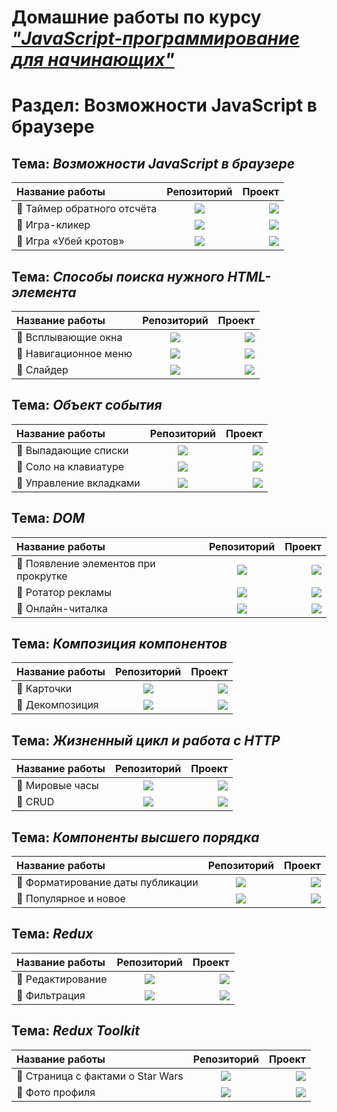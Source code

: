 # Домашние работы по курсу [***"JavaScript-программирование для начинающих"***](https://cat.2035.university/rall/course/18787/?project_id=48)
# Раздел: **Возможности JavaScript в браузере**

## Тема: ***Возможности JavaScript в браузере***

| Название работы      | Репозиторий | Проект   |
| :---        |    :----:   |          ---: |
| 🌟 Таймер обратного отсчёта | <a href="https://github.com/alekseeva-t-v/bhj-homeworks/tree/master/js-features/countdown"><img src="https://img.shields.io/badge/GitHub-96dbf9?style=for-the-badge"/></a> | <a href="https://alekseeva-t-v.github.io/bhj-homeworks/js-features/countdown/task"><img src="https://img.shields.io/badge/Demo-50b8e4?style=for-the-badge"/></a>  |
| 🌟 Игра-кликер | <a href="https://github.com/alekseeva-t-v/bhj-homeworks/tree/master/js-features/cookie-clicker"><img src="https://img.shields.io/badge/GitHub-96dbf9?style=for-the-badge"/></a> | <a href="https://alekseeva-t-v.github.io/bhj-homeworks/js-features/countdown/task"><img src="https://img.shields.io/badge/Demo-50b8e4?style=for-the-badge"/></a>  |
| 🌟 Игра «Убей кротов» | <a href="https://github.com/alekseeva-t-v/bhj-homeworks/tree/master/js-features/mole-game"><img src="https://img.shields.io/badge/GitHub-96dbf9?style=for-the-badge"/></a> | <a href="https://alekseeva-t-v.github.io/bhj-homeworks/js-features/mole-game/task"><img src="https://img.shields.io/badge/Demo-50b8e4?style=for-the-badge"/></a>|

## Тема: ***Способы поиска нужного HTML-элемента***

| Название работы      | Репозиторий | Проект   |
| :---        |    :----:   |          ---: |
| 🌟 Всплывающие окна | <a href="https://github.com/alekseeva-t-v/bhj-homeworks/tree/master/element-search/popups"><img src="https://img.shields.io/badge/GitHub-96dbf9?style=for-the-badge"/></a> | <a href="https://alekseeva-t-v.github.io/bhj-homeworks/element-search/popups/task"><img src="https://img.shields.io/badge/Demo-50b8e4?style=for-the-badge"/></a>  |
| 🌟 Навигационное меню | <a href="https://github.com/alekseeva-t-v/bhj-homeworks/tree/master/element-search/menu"><img src="https://img.shields.io/badge/GitHub-96dbf9?style=for-the-badge"/></a> | <a href="https://alekseeva-t-v.github.io/bhj-homeworks/element-search/menu/task"><img src="https://img.shields.io/badge/Demo-50b8e4?style=for-the-badge"/></a>  |
| 🌟 Слайдер | <a href="https://github.com/alekseeva-t-v/bhj-homeworks/tree/master/element-search/slider"><img src="https://img.shields.io/badge/GitHub-96dbf9?style=for-the-badge"/></a> | <a href="https://alekseeva-t-v.github.io/bhj-homeworks/element-search/slider/task"><img src="https://img.shields.io/badge/Demo-50b8e4?style=for-the-badge"/></a> |

## Тема: ***Объект события***

| Название работы      | Репозиторий | Проект     |
| :---        |    :----:   |          ---: |
| 🌟 Выпадающие списки | <a href="https://github.com/alekseeva-t-v/bhj-homeworks/tree/master/event-object/dropdown"><img src="https://img.shields.io/badge/GitHub-96dbf9?style=for-the-badge"/></a> | <a href="https://alekseeva-t-v.github.io/bhj-homeworks/event-object/dropdown/task"><img src="https://img.shields.io/badge/Demo-50b8e4?style=for-the-badge"/></a> |
| 🌟 Соло на клавиатуре | <a href="https://github.com/alekseeva-t-v/bhj-homeworks/tree/master/event-object/keysolo"><img src="https://img.shields.io/badge/GitHub-96dbf9?style=for-the-badge"/></a> | <a href="https://alekseeva-t-v.github.io/bhj-homeworks/event-object/keysolo/task"><img src="https://img.shields.io/badge/Demo-50b8e4?style=for-the-badge"/></a> |
| 🌟 Управление вкладками | <a href="https://github.com/alekseeva-t-v/bhj-homeworks/tree/master/event-object/tabs"><img src="https://img.shields.io/badge/GitHub-96dbf9?style=for-the-badge"/></a> | <a href="https://alekseeva-t-v.github.io/bhj-homeworks/event-object/tabs/task"><img src="https://img.shields.io/badge/Demo-50b8e4?style=for-the-badge"/></a> |

## Тема: ***DOM***

| Название работы      | Репозиторий | Проект     |
| :---        |    :----:   |          ---: |
| 🌟 Появление элементов при прокрутке | <a href="https://github.com/alekseeva-t-v/bhj-homeworks/tree/master/dom/reveal"><img src="https://img.shields.io/badge/GitHub-96dbf9?style=for-the-badge"/></a> | <a href="https://alekseeva-t-v.github.io/bhj-homeworks/dom/reveal/task"><img src="https://img.shields.io/badge/Demo-50b8e4?style=for-the-badge"/></a> |
| 🌟 Ротатор рекламы | <a href="https://github.com/alekseeva-t-v/bhj-homeworks/tree/master/dom/ads"><img src="https://img.shields.io/badge/GitHub-96dbf9?style=for-the-badge"/></a> | <a href="https://alekseeva-t-v.github.io/bhj-homeworks/dom/ads/task"><img src="https://img.shields.io/badge/Demo-50b8e4?style=for-the-badge"/></a> |
| 🌟 Онлайн-читалка | <a href="https://github.com/alekseeva-t-v/bhj-homeworks/tree/master/dom/book-reader"><img src="https://img.shields.io/badge/GitHub-96dbf9?style=for-the-badge"/></a> | <a href="https://alekseeva-t-v.github.io/bhj-homeworks/dom/book-reader/task"><img src="https://img.shields.io/badge/Demo-50b8e4?style=for-the-badge"/></a>

## Тема: ***Композиция компонентов***

| Название работы      | Репозиторий | Проект     |
| :---        |    :----:   |          ---: |
| 🌟 Карточки | <a href="https://github.com/alekseeva-t-v/cards"><img src="https://img.shields.io/badge/GitHub-96dbf9?style=for-the-badge"/></a> | <a href="https://cards-umber-gamma.vercel.app/"><img src="https://img.shields.io/badge/Demo-50b8e4?style=for-the-badge"/></a> |
| 🌟 Декомпозиция | <a href="https://github.com/alekseeva-t-v/decomposition"><img src="https://img.shields.io/badge/GitHub-96dbf9?style=for-the-badge"/></a> | <a href="https://decomposition.vercel.app/"><img src="https://img.shields.io/badge/Demo-50b8e4?style=for-the-badge"/></a>

## Тема: ***Жизненный цикл и работа с HTTP***

| Название работы      | Репозиторий | Проект     |
| :---        |    :----:   |          ---: |
| 🌟 Мировые часы | <a href="https://github.com/alekseeva-t-v/watches"><img src="https://img.shields.io/badge/GitHub-96dbf9?style=for-the-badge"/></a> | <a href="https://watches-nine.vercel.app/"><img src="https://img.shields.io/badge/Demo-50b8e4?style=for-the-badge"/></a> |
| 🌟 CRUD | <a href="https://github.com/alekseeva-t-v/crud-frontend"><img src="https://img.shields.io/badge/GitHub-96dbf9?style=for-the-badge"/></a> | <a href="https://crud-frontend-tau.vercel.app/"><img src="https://img.shields.io/badge/Demo-50b8e4?style=for-the-badge"/></a>

## Тема: ***Компоненты высшего порядка***

| Название работы      | Репозиторий | Проект     |
| :---        |    :----:   |          ---: |
| 🌟 Форматирование даты публикации | <a href="https://github.com/alekseeva-t-v/time"><img src="https://img.shields.io/badge/GitHub-96dbf9?style=for-the-badge"/></a> | <a href="https://time-brown-gamma.vercel.app/"><img src="https://img.shields.io/badge/Demo-50b8e4?style=for-the-badge"/></a> |
| 🌟 Популярное и новое | <a href="https://github.com/alekseeva-t-v/highlight"><img src="https://img.shields.io/badge/GitHub-96dbf9?style=for-the-badge"/></a> | <a href="https://highlight-lemon.vercel.app/"><img src="https://img.shields.io/badge/Demo-50b8e4?style=for-the-badge"/></a> |

## Тема: ***Redux***

| Название работы      | Репозиторий | Проект     |
| :---        |    :----:   |          ---: |
| 🌟 Редактирование | <a href="https://github.com/alekseeva-t-v/editing"><img src="https://img.shields.io/badge/GitHub-96dbf9?style=for-the-badge"/></a> | <a href="https://editing-ruddy.vercel.app/"><img src="https://img.shields.io/badge/Demo-50b8e4?style=for-the-badge"/></a> |
| 🌟 Фильтрация | <a href="https://github.com/alekseeva-t-v/filter-redux"><img src="https://img.shields.io/badge/GitHub-96dbf9?style=for-the-badge"/></a> | <a href="https://filter-redux.vercel.app/"><img src="https://img.shields.io/badge/Demo-50b8e4?style=for-the-badge"/></a> |

## Тема: ***Redux Toolkit***

| Название работы      | Репозиторий | Проект     |
| :---        |    :----:   |          ---: |
| 🌟 Страница с фактами о Star Wars | <a href="https://github.com/alekseeva-t-v/star-wars"><img src="https://img.shields.io/badge/GitHub-96dbf9?style=for-the-badge"/></a> | <a href="https://star-wars-ruby-pi.vercel.app/"><img src="https://img.shields.io/badge/Demo-50b8e4?style=for-the-badge"/></a> |
| 🌟 Фото профиля | <a href="https://github.com/alekseeva-t-v/profile-photo"><img src="https://img.shields.io/badge/GitHub-96dbf9?style=for-the-badge"/></a> | <a href="https://profile-photo.vercel.app/"><img src="https://img.shields.io/badge/Demo-50b8e4?style=for-the-badge"/></a> |



